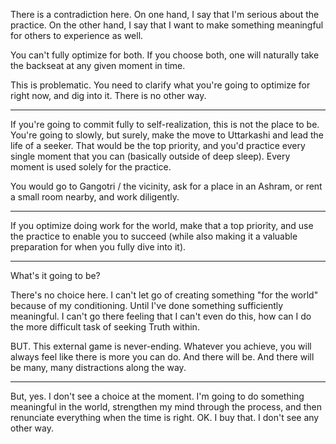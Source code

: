 There is a contradiction here. On one hand, I say that I'm serious about the practice. On the other hand, I say that I want to make something meaningful for others to experience as well.

You can't fully optimize for both. If you choose both, one will naturally take the backseat at any given moment in time.

This is problematic. You need to clarify what you're going to optimize for right now, and dig into it. There is no other way.

---

If you're going to commit fully to self-realization, this is not the place to be. You're going to slowly, but surely, make the move to Uttarkashi and lead the life of a seeker. That would be the top priority, and you'd practice every single moment that you can (basically outside of deep sleep). Every moment is used solely for the practice. 

You would go to Gangotri / the vicinity, ask for a place in an Ashram, or rent a small room nearby, and work diligently.

----

If you optimize doing work for the world, make that a top priority, and use the practice to enable you to succeed (while also making it a valuable preparation for when you fully dive into it).

---

What's it going to be?

There's no choice here. I can't let go of creating something "for the world" because of my conditioning. Until I've done something sufficiently meaningful. I can't go there feeling that I can't even do this, how can I do the more difficult task of seeking Truth within.

BUT. This external game is never-ending. Whatever you achieve, you will always feel like there is more you can do. And there will be. And there will be many, many distractions along the way.

---

But, yes. I don't see a choice at the moment. I'm going to do something meaningful in the world, strengthen my mind through the process, and then renunciate everything when the time is right. OK. I buy that. I don't see any other way.